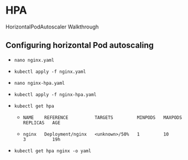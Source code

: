 # HPA
HorizontalPodAutoscaler Walkthrough

## Configuring horizontal Pod autoscaling

* ```nano nginx.yaml```

* ```kubectl apply -f nginx.yaml```

* ```nano nginx-hpa.yaml```

* ```kubectl apply -f nginx-hpa.yaml```

* ```kubectl get hpa```

  * ```NAME    REFERENCE          TARGETS         MINPODS   MAXPODS   REPLICAS   AGE```

  * ```nginx   Deployment/nginx   <unknown>/50%   1         10        3          19h```

* ```kubectl get hpa nginx -o yaml```
